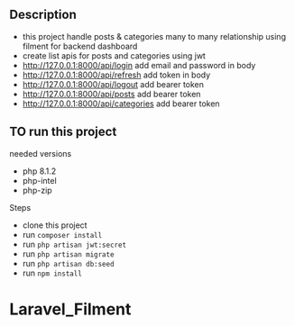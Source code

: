 
## Description

- this project handle posts & categories many to many relationship using filment for backend dashboard
- create list apis for posts and categories using jwt
- http://127.0.0.1:8000/api/login add email and password in body
- http://127.0.0.1:8000/api/refresh add token in body
- http://127.0.0.1:8000/api/logout add bearer token 
- http://127.0.0.1:8000/api/posts add bearer token
- http://127.0.0.1:8000/api/categories add bearer token

## TO run this project

needed versions

-   php 8.1.2
-   php-intel
-   php-zip

Steps

-   clone this project
-   run `composer install`
-   run `php artisan jwt:secret`
-   run `php artisan migrate`
-   run `php artisan db:seed`
-   run `npm install`

# Laravel_Filment

